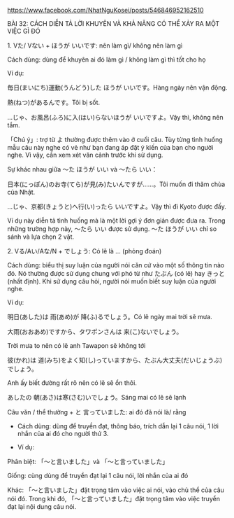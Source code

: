 https://www.facebook.com/NhatNguKosei/posts/546846952162510

BÀI 32: CÁCH DIỄN TẢ LỜI KHUYÊN VÀ KHẢ NĂNG CÓ THỂ XẢY RA MỘT VIỆC GÌ ĐÓ

1\. Vた/ Vない + ほうが いいです: nên làm gì/ không nên làm gì

 Cách dùng: dùng để khuyên ai đó làm gì / không làm gì thì tốt cho họ

 Ví dụ:

毎日(まいにち)運動(うんどう)した ほうが いいです。Hàng ngày nên vận động.

熱(ねつ)があるんです。Tôi bị sốt.

...じゃ、お風呂(ふろ)に入(はい)らないほうが いいですよ。Vậy thì, không nên tắm.

「Chú ý」: trợ từ よ thường được thêm vào ở cuối câu. Tùy từng tình huống mẫu câu này nghe có vẻ như bạn đang áp đặt ý kiến của bạn cho người nghe. Vì vậy, cần xem xét văn cảnh trước khi sử dụng.

 Sự khác nhau giữa ～た ほうが いい và ～たら いい：

日本(にっぽん)のお寺(てら)が見(み)たいんですが......。Tôi muốn đi thăm chùa của Nhật.

...じゃ、京都(きょうと)へ行(い)ったら いいですよ。Vậy thì đi Kyoto được đấy.

Ví dụ này diễn tả tình huống mà là một lời gợi ý đơn giản được đưa ra. Trong những trường hợp này, ～たら いい được sử dụng. ～た ほうが いい chỉ so sánh và lựa chọn 2 vật.

2\. Vる/Aい/Aな/N + でしょう: Có lẽ là ... (phỏng đoán)

Cách dùng: biểu thị suy luận của người nói căn cứ vào một số thông tin nào đó. Nó thường được sử dụng chung với phó từ như たぶん (có lẽ) hay きっと (nhất định). Khi sử dụng câu hỏi, người nói muốn biết suy luận của người nghe.

Ví dụ:

明日(あした)は 雨(あめ)が 降(ふ)るでしょう。Có lẽ ngày mai trời sẽ mưa.

大雨(おおあめ)ですから、タワポンさんは 来(こ)ないでしょう。

Trời mưa to nên có lẽ anh Tawapon sẽ không tới

彼(かれ)は 道(みち)をよく知(し)っていますから、たぶん大丈夫(だいじょうぶ)でしょう。

Anh ấy biết đường rất rõ nên có lẽ sẽ ổn thôi.

あしたの 朝(あさ)は寒(さむ)いでしょう。Sáng mai có lẽ sẽ lạnh


Câu văn / thể thường + と 言っていました: ai đó đã nói là/ rằng

- Cách dùng: dùng để truyền đạt, thông báo, trích dẫn lại 1 câu nói, 1 lời nhắn của ai đó cho người thứ 3.

- Ví dụ:

Phân biệt: 「～と言いました」và 「～と言っていました」

Giống: cùng dùng để truyền đạt lại 1 câu nói, lời nhắn của ai đó

Khác: 「～と言いました」đặt trọng tâm vào việc ai nói, vào chủ thể của câu nói đó. Trong khi đó, 「～と言っていました」đặt trọng tâm vào việc truyền đạt lại nội dung câu nói.